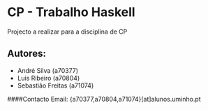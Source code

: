 CP - Trabalho Haskell
===============

Projecto a realizar para a disciplina de CP

Autores:
-----------

 * André Silva (a70377)  
 * Luis Ribeiro (a70804)  
 * Sebastião Freitas (a71074)  

####Contacto Email:
{a70377,a70804,a71074}[at]alunos.uminho.pt


